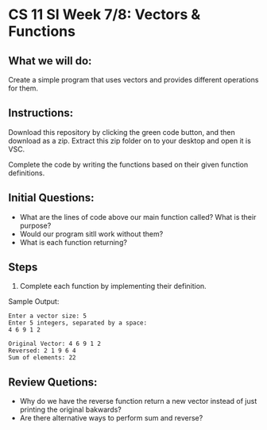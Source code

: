 # CS 11 SI Week 7/8: Vectors & Functions

## What we will do:
Create a simple program that uses vectors and provides different operations for them.

## Instructions:
Download this repository by clicking the green code button, and then download as a zip. Extract this zip folder on to your desktop and open it is VSC.

Complete the code by writing the functions based on their given function definitions.

## Initial Questions:
* What are the lines of code above our main function called? What is their purpose?
* Would our program sitll work without them?
* What is each function returning?

## Steps
1. Complete each function by implementing their definition.

Sample Output:
```
Enter a vector size: 5
Enter 5 integers, separated by a space:
4 6 9 1 2

Original Vector: 4 6 9 1 2 
Reversed: 2 1 9 6 4 
Sum of elements: 22
```

## Review Quetions:
* Why do we have the reverse function return a new vector instead of just printing the original bakwards?
* Are there alternative ways to perform sum and reverse?